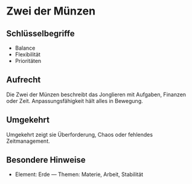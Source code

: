 # Zwei der Münzen

## Schlüsselbegriffe
- Balance
- Flexibilität
- Prioritäten

## Aufrecht
Die Zwei der Münzen beschreibt das Jonglieren mit Aufgaben, Finanzen oder Zeit. Anpassungsfähigkeit hält alles in Bewegung.

## Umgekehrt
Umgekehrt zeigt sie Überforderung, Chaos oder fehlendes Zeitmanagement.

## Besondere Hinweise
- Element: Erde — Themen: Materie, Arbeit, Stabilität
